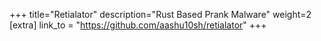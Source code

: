 +++
title="Retialator"
description="Rust Based Prank Malware"
weight=2
[extra]
link_to = "https://github.com/aashu10sh/retialator"
+++
